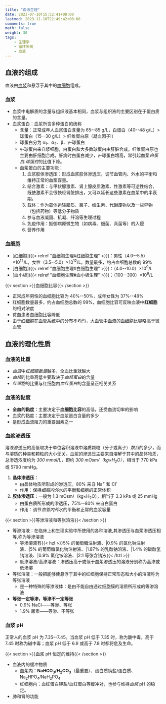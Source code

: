 ```yaml
---
title: "血液生理"
date: 2023-07-10T15:52:41+08:00
lastmod: 2023-11-10T22:49:42+08:00
comments: true
math: false
weight: 30
tags:
    - 生理学
    - 循环系统
    - 血液
---
```


## 血液的组成

血液由[血浆](#血浆)和悬浮于其中的[血细胞](#血细胞)组成。

### 血浆

- 血浆中电解质的含量与组织液基本相同，血浆与组织液的主要区别在于蛋白质的含量。
- 血浆蛋白：血浆所含多种蛋白的统称
    - 含量：正常成年人血浆蛋白含量为 65--85 g/L，白蛋白（40--48 g/L）\> 球蛋白（15--30 g/L）\> 纤维蛋白原（凝血因子Ⅰ）
    - 球蛋白分为 α<sub>1</sub>、α<sub>2</sub>、β、γ-球蛋白
    - γ-球蛋白来自浆细胞，白蛋白和大多数球蛋白由肝脏合成，纤维蛋白原也主要由肝细胞合成。肝病时白蛋白减少，γ-球蛋白增高，常引起血浆*白蛋白:球蛋白*的比值下降。
    - 血浆蛋白的主要功能：
        1. 血浆胶体渗透压：形成血浆胶体渗透压，调节血管内、外水的平衡和维持正常的血浆容量。
        2. 结合激素：与甲状腺激素、肾上腺皮质激素、性激素等可逆性结合，既使激素不会很快经肾脏排出，又可以延长这些激素在血浆中的半衰期。
        3. 载体：作为载体运输脂质、离子、维生素、代谢废物以及一些异物（包括药物）等低分子物质
        4. 参与血液凝固、抗凝、纤溶等生理过程
        5. 免疫作用：抵御病原微生物（如病毒、细菌、真菌等）的入侵
        6. 营养作用

### 血细胞

- [红细胞]({{< relref "血细胞生理#红细胞生理" >}})：男性（4.0--5.5）×10<sup>12</sup>/L，女性（3.5--5.0）×10<sup>12</sup>/L，数量最多，约占血细胞总数的 99%
- [白细胞]({{< relref "血细胞生理#白细胞生理" >}})：（4.0--10.0）×10<sup>9</sup>/L
- [血小板]({{< relref "血细胞生理#血小板生理" >}})：（100--300）×10<sup>9</sup>/L

{{< section >}}血细胞比容{{< /section >}}

- 正常成年男性的血细胞比容为 40%--50%，成年女性为 37%--48%
- 红细胞数量最多，约占血细胞总数的 99%，血细胞比容可反映血液中**红细胞**的相对浓度
- 贫血患者血细胞比容降低
- 由于红细胞在血管系统中的分布不均匀，大血管中血液的血细胞比容略高于微血管

## 血液的理化性质

### 血液的比重

- *血液*中*红细胞数量*越多，全血比重就越大
- *血浆*的比重高低主要取决于*血浆蛋白*的含量
- *红细胞*的比重与红细胞内*血红蛋白*的含量呈正相关关系

### 血液的黏度

- **全血的黏度**：主要决定于**血细胞比容**的高低，还受血流切率的影响
- 血浆的黏度：主要决定于血浆蛋白含量的多少
- 是形成血流阻力的重要因素之一

### 血浆渗透压

溶液渗透压的高低取决于单位容积溶液中溶质颗粒（分子或离子）*数目*的多少，而与溶质的种类和颗粒的大小无关。血浆的渗透压主要来自溶解于其中的晶体物质，总渗透浓度约为 *300 mmol/L*，即约 *300 mOsm/（kg×H<sub>2</sub>O）*，相当于 770 kPa 或 5790 mmHg。

1. **晶体渗透压**：
    - 由晶体物质所形成的渗透压，80% 来自 Na<sup>+</sup> 和 Cl<sup>-</sup>
    - 作用：保持*细胞内外*水的平衡和细胞的正常体积
2. **胶体渗透压**：一般为 1.3 mOsm/（kg×H<sub>2</sub>O），相当于 3.3 kPa 或 25 mmHg
    - 由蛋白质所形成的渗透压，75%--80% 来自白蛋白
    - 作用：调节*血管内外*水的平衡和正常的血浆容量

{{< section >}}等渗溶液和等张溶液{{< /section >}}

- 等渗溶液：在临床上和生理实验中所使用的各种溶液,其渗透压与血浆渗透压相等,称为等渗溶液
    - 等渗溶液有{{< hzl >}}5% 的葡萄糖注射液、|0.9% 的氯化钠注射液、|5% 的葡萄糖氯化钠注射液、|1.87% 的乳酸钠溶液、|1.4% 的碳酸氢钠溶液、|0.9% 氯化铵溶液、|2:1 等张含钠液{{< /hzl >}}
    - 低渗溶液/高渗溶液：渗透压高于或低于血浆渗透压的溶液分别称为高渗或低渗溶
- 等张溶液：一般把能够使悬浮于其中的红细胞保持正常形态和大小的溶液称为等张溶液
    - 是一种特殊的等渗液体：是由不能自由通过细胞膜的溶质所形成的等渗溶液
- **等张一定等渗，等渗不一定等张**
    - 0.9% NaCl——等渗、等张
    - 1.9% 尿素——等渗、不等张

### 血浆 pH

正常人的血浆 pH 为 7.35--7.45。当血浆 pH 低于 7.35 时，称为酸中毒，高于 7.45 时称为碱中毒；血浆 pH 低于 6.9 或高于 7.8 时都将危及生命。

{{< section >}}血浆 pH 恒定的维持{{< /section >}}

- 血液内的缓冲物质
    - 血浆内：**NaHCO<sub>3</sub>/H<sub>2</sub>CO<sub>3</sub>**（最重要）、蛋白质钠盐/蛋白质、Na<sub>2</sub>HPO<sub>4</sub>/NaH<sub>2</sub>PO<sub>4</sub>
    - 红细胞内：血红蛋白钾盐/血红蛋白等缓冲对，也参与维持*血浆* pH 的稳定。
- 肺和肾的功能
